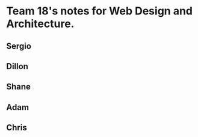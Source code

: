 # Team 18's notes for Web Design and Architecture.

## Sergio

## Dillon

## Shane

## Adam

## Chris
